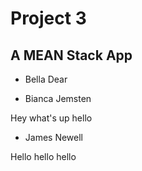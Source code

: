 # Project 3
## A MEAN Stack App

- Bella Dear

- Bianca Jemsten

Hey what's up hello

- James Newell

Hello hello hello
